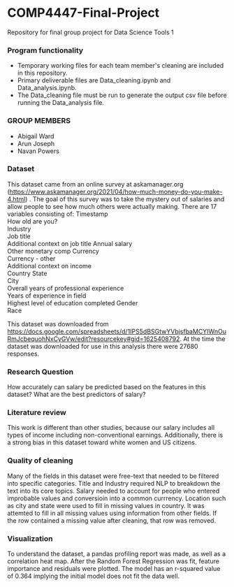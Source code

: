 # COMP4447-Final-Project
Repository for final group project for Data Science Tools 1

### Program functionality
- Temporary working files for each team member's cleaning are included in this repository.
- Primary deliverable files are Data_cleaning.ipynb and Data_analysis.ipynb.
- The Data_cleaning file must be run to generate the output csv file before running the Data_analysis file. 

### GROUP MEMBERS
- Abigail Ward
- Arun Joseph
- Navan Powers

### Dataset 
This dataset came from an online survey at askamanager.org (https://www.askamanager.org/2021/04/how-much-money-do-you-make-4.html) . The goal of this survey was to take the mystery out of salaries and allow people to see how much others were actually making. There are 17 variables consisting of: 
Timestamp	
How old are you?	
Industry	
Job title	
Additional context on job title	
Annual salary	
Other monetary comp	
Currency	
Currency - other	
Additional context on income	
Country	
State	
City	
Overall years of professional experience	
Years of experience in field	
Highest level of education completed
Gender	
Race		

This dataset was downloaded from https://docs.google.com/spreadsheets/d/1IPS5dBSGtwYVbjsfbaMCYIWnOuRmJcbequohNxCyGVw/edit?resourcekey#gid=1625408792. At the time the dataset was downloaded for use in this analysis there were 27680 responses. 				

### Research Question
How accurately can salary be predicted based on the features in this dataset? What are the best predictors of salary? 

### Literature review
This work is different than other studies, because our salary includes all types of income including non-conventional earnings. Additionally, there is a strong bias in this dataset toward white women and US citizens. 

### Quality of cleaning 
Many of the fields in this dataset were free-text that needed to be filtered into specific categories. Title and Industry required NLP to breakdown the text into its core topics. Salary needed to account for people who entered improbable values and conversioin into a common currrency. Location such as city and state were used to fill in missing values in country. 
It was attemted to fill in all missing values using information from other fields. If the row contained a missing value after cleaning, that row was removed.  

### Visualization
To understand the dataset, a pandas profiling report was made, as well as a correlation heat map. After the Random Forest Regression was fit, feature importance and residuals were plotted. The model has an r-squared value of 0.364 implying the initial model does not fit the data well. 
